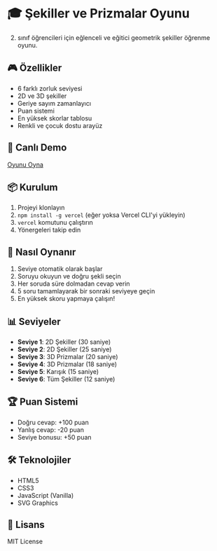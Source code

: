 # 🎓 Şekiller ve Prizmalar Oyunu

2. sınıf öğrencileri için eğlenceli ve eğitici geometrik şekiller öğrenme oyunu.

## 🎮 Özellikler

- 6 farklı zorluk seviyesi
- 2D ve 3D şekiller
- Geriye sayım zamanlayıcı
- Puan sistemi
- En yüksek skorlar tablosu
- Renkli ve çocuk dostu arayüz

## 🚀 Canlı Demo

[Oyunu Oyna](https://your-app-name.vercel.app)

## 📦 Kurulum

1. Projeyi klonlayın
2. `npm install -g vercel` (eğer yoksa Vercel CLI'yi yükleyin)
3. `vercel` komutunu çalıştırın
4. Yönergeleri takip edin

## 🎯 Nasıl Oynanır

1. Seviye otomatik olarak başlar
2. Soruyu okuyun ve doğru şekli seçin
3. Her soruda süre dolmadan cevap verin
4. 5 soru tamamlayarak bir sonraki seviyeye geçin
5. En yüksek skoru yapmaya çalışın!

## 📊 Seviyeler

- **Seviye 1**: 2D Şekiller (30 saniye)
- **Seviye 2**: 2D Şekiller (25 saniye)
- **Seviye 3**: 3D Prizmalar (20 saniye)
- **Seviye 4**: 3D Prizmalar (18 saniye)
- **Seviye 5**: Karışık (15 saniye)
- **Seviye 6**: Tüm Şekiller (12 saniye)

## 🏆 Puan Sistemi

- Doğru cevap: +100 puan
- Yanlış cevap: -20 puan
- Seviye bonusu: +50 puan

## 🛠️ Teknolojiler

- HTML5
- CSS3
- JavaScript (Vanilla)
- SVG Graphics

## 📝 Lisans

MIT License